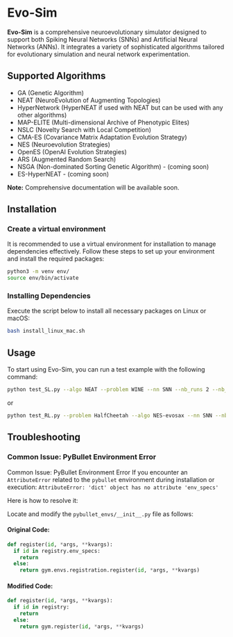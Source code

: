 # Evo-Sim
**Evo-Sim** is a comprehensive neuroevolutionary simulator designed to support both Spiking Neural Networks (SNNs) and Artificial Neural Networks (ANNs). It integrates a variety of sophisticated algorithms tailored for evolutionary simulation and neural network experimentation.

## Supported Algorithms
- GA (Genetic Algorithm)
- NEAT (NeuroEvolution of Augmenting Topologies)
- HyperNetwork (HyperNEAT if used with NEAT but can be used with any other algorithms)
- MAP-ELITE (Multi-dimensional Archive of Phenotypic Elites)
- NSLC (Novelty Search with Local Competition)
- CMA-ES (Covariance Matrix Adaptation Evolution Strategy)
- NES (Neuroevolution Strategies)
- OpenES (OpenAI Evolution Strategies)
- ARS (Augmented Random Search)
- NSGA (Non-dominated Sorting Genetic Algorithm) - (coming soon)
- ES-HyperNEAT - (coming soon)

**Note:** Comprehensive documentation will be available soon.

## Installation

### Create a virtual environment
It is recommended to use a virtual environment for installation to manage dependencies effectively. Follow these steps to set up your environment and install the required packages:

```bash
python3 -m venv env/
source env/bin/activate
```
### Installing Dependencies
Execute the script below to install all necessary packages on Linux or macOS:

```bash
bash install_linux_mac.sh
```


## Usage
To start using Evo-Sim, you can run a test example with the following command:
```bash
python test_SL.py --algo NEAT --problem WINE --nn SNN --nb_runs 2 --nb_generation 200 --record False --cpu 20
```
or 
```bash
python test_RL.py --problem HalfCheetah --algo NES-evosax --nn SNN --nb_runs 2 --nb_generation 200 --nb_episodes 1 --record False --cpu 20
```


## Troubleshooting
### Common Issue: PyBullet Environment Error


Common Issue: PyBullet Environment Error
If you encounter an ```AttributeError``` related to the ```pybullet``` environment during installation or execution:
```AttributeError: 'dict' object has no attribute 'env_specs'```

Here is how to resolve it:

Locate and modify the `pybullet_envs/__init__.py` file as follows:

#### Original Code:
```python
def register(id, *args, **kvargs):
  if id in registry.env_specs:
    return
  else:
    return gym.envs.registration.register(id, *args, **kvargs)
```
#### Modified Code:
```python
def register(id, *args, **kvargs):
  if id in registry:
    return
  else:
    return gym.register(id, *args, **kvargs)
```